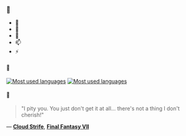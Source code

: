 ### 👋

- 🔭
- 🌱
- 💬
- 📫
- ⚡

#### 🧏

[![Most used languages](https://github-readme-stats-aynah.vercel.app/api/top-langs/?username=aynh&theme=solarized-dark&langs_count=6&layout=compact&hide_title=true)](https://github.com/anuraghazra/github-readme-stats#gh-dark-mode-only)
[![Most used languages](https://github-readme-stats-aynah.vercel.app/api/top-langs/?username=aynh&theme=solarized-light&langs_count=6&layout=compact&hide_title=true)](https://github.com/anuraghazra/github-readme-stats#gh-light-mode-only)

#### 💬

> "I pity you. You just don't get it at all... there's not a thing I don't cherish!"

&mdash; [**Cloud Strife**](https://myanimelist.net/character.php?q=Cloud%20Strife&cat=character), [**Final Fantasy VII**](https://myanimelist.net/search/all?q=Final%20Fantasy%20VII&cat=all)
